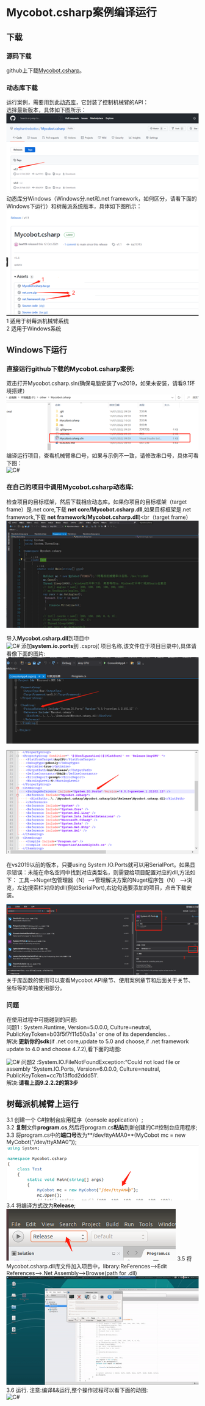 # Mycobot.csharp案例编译运行

## 下载
### 源码下载
github上下载[Mycobot.csharp](https://github.com/elephantrobotics/Mycobot.csharp)。<br>

###  动态库下载
运行案例，需要用到此[动态库](https://github.com/elephantrobotics/Mycobot.csharp/tags)，它封装了控制机械臂的API：<br>
选择最新版本，具体如下图所示：<br>
![C#](../../../resources/3-FunctionsAndApplications/6.developmentGuide/Csharp/CompileRun/9-2-1.2-001.png)	
动态库分Windows（Windows分.net和.net framework，如何区分，请看下面的Windows下运行）和树莓派系统版本，具体如下图所示：<br>
![C#](../../../resources/3-FunctionsAndApplications/6.developmentGuide/Csharp/CompileRun/9-2-1.2-002.png)
1 适用于树莓派机械臂系统<br>
2 适用于Windows系统<br>

##  Windows下运行

###  直接运行github下载的Mycobot.csharp案例:
双击打开Mycobot.csharp.sln(确保电脑安装了vs2019，如果未安装，请看9.1环境搭建）<br>
![C#](../../../resources/3-FunctionsAndApplications/6.developmentGuide/Csharp/CompileRun/9-2-2.1-001.png)
编译运行项目，查看机械臂串口号，如果与示例不一致，请修改串口号，具体可看下图：<br>
![C#](../../../resources/3-FunctionsAndApplications/6.developmentGuide/Csharp/CompileRun/9-2-2.1-002.gif)

### 在自己的项目中调用Mycobot.csharp动态库:
检查项目的目标框架，然后下载相应动态库。如果你项目的目标框架（target frame）是.net core,下载 **net core/Mycobot.csharp.dll**,如果目标框架是.net framework,下载 **net framework/Mycobot.csharp.dll**)<br（target frame）<br>
![C#](../../../resources/3-FunctionsAndApplications/6.developmentGuide/Csharp/CompileRun/9-2-2.2-001.gif)

导入**Mycobot.csharp.dll**到项目中<br>
![C#](../../../resources/3-FunctionsAndApplications/6.developmentGuide/Csharp/CompileRun/9-2-2.2-002.gif)
添加**system.io.ports**到 .csproj( 项目名称,该文件位于项目目录中),具体请看像下面的图片:<br>
![C#](../../../resources/3-FunctionsAndApplications/6.developmentGuide/Csharp/CompileRun/9-2-2.2-003.jpg)

![C#](../../../resources/3-FunctionsAndApplications/6.developmentGuide/Csharp/CompileRun/9-2-2.2-004.jpg)

在vs2019以前的版本，只要using System.IO.Ports就可以用SerialPort。如果显示错误：未能在命名空间中找到对应类型名，则需要给项目配置对应的dll,方法如下：
工具–>Nuget包管理器（N）–>管理解决方案的Nuget程序包（N） –>浏览，左边搜索栏对应的dll(例如SerialPort),右边勾选要添加的项目，点击下载安装。<br>

![C#](../../../resources/3-FunctionsAndApplications/6.developmentGuide/Csharp/CompileRun/9-2-3-005.png)
关于库函数的使用可以查看Mycobot API章节、使用案例章节和后面关于关节、坐标等的单独使用部分。<br>

### 问题
在使用过程中可能碰到的问题:<br>
问题1 : System.Runtime, Version=5.0.0.0, Culture=neutral, PublicKeyToken=b03f5f7f11d50a3a' or one of its dependencies...<br>
解决:**更新你的sdk**(if .net core,update to 5.0 and choose,if .net framework update to 4.0 and choose 4.7.2),看下面的动图:<br>

![C#](../../../resources/3-FunctionsAndApplications/6.developmentGuide/Csharp/CompileRun/9-2-2.3-001.gif)
问题2 :System.IO.FileNotFoundException:“Could not load file or assembly 'System.IO.Ports, Version=6.0.0.0, Culture=neutral, PublicKeyToken=cc7b13ffcd2ddd51'.<br>
解决:**请看上面9.2.2.2的第3步**<br>


## 树莓派机械臂上运行
3.1 创建一个 C#控制台应用程序（console application）;<br>
3.2 **复制**文件**program.cs**,然后将program.cs**粘贴**到新创建的C#控制台应用程序;<br>
3.3 将program.cs中的**端口号**改为**/dev/ttyAMA0**(MyCobot mc = new MyCobot("/dev/ttyAMA0"));<br>
![C#](../../../resources/3-FunctionsAndApplications/6.developmentGuide/Csharp/CompileRun/9-2-3-001.png)
3.4 将编译方式改为**Release**;<br>
![C#](../../../resources/3-FunctionsAndApplications/6.developmentGuide/Csharp/CompileRun/9-2-3-002.png)
3.5 将Mycobot.csharp.dll库文件加入项目中，library:ReFerences-->Edit References-->.Net Assembly-->Browse(path for .dll)<br>
![C#](../../../resources/3-FunctionsAndApplications/6.developmentGuide/Csharp/CompileRun/9-2-3-003.gif)
3.6 运行.
注意:编译&&运行,整个操作过程可以看下面的动图:<br>
![C#](../../../resources/3-FunctionsAndApplications/6.developmentGuide/Csharp/CompileRun//9-2-3-004.gif)

